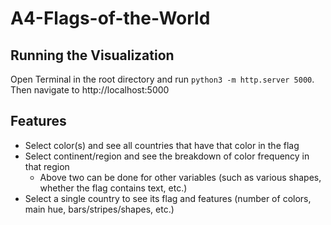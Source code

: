 # A4-Flags-of-the-World

## Running the Visualization

Open Terminal in the root directory and run `python3 -m http.server 5000`. Then navigate to http://localhost:5000

## Features

- Select color(s) and see all countries that have that color in the flag
- Select continent/region and see the breakdown of color frequency in that region
  - Above two can be done for other variables (such as various shapes, whether the flag contains text, etc.)
- Select a single country to see its flag and features (number of colors, main hue, bars/stripes/shapes, etc.)

